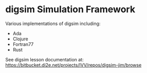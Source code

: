 # digsim Simulation Framework

Various implementations of digsim including:
* Ada
* Clojure
* Fortran77
* Rust

See digsim lesson documentation at: https://bitbucket.di2e.net/projects/IVV/repos/digsim-jim/browse
